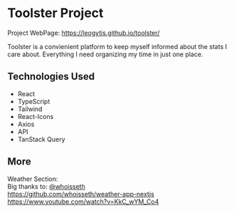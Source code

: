 # Toolster Project 
Project WebPage: https://leogytis.github.io/toolster/ <br>

Toolster is a convienient platform to keep myself informed about the stats I care about.
Everything I need organizing my time in just one place.
		
## Technologies Used
- React 
- TypeScript 
- Tailwind
- React-Icons 
- Axios
- API
- TanStack Query


## More
Weather Section: <br>
Big thanks to: [@whoisseth](https://github.com/whoisseth) <br>
https://github.com/whoisseth/weather-app-nextjs <br>
https://www.youtube.com/watch?v=KkC_wYM_Co4 <br>
